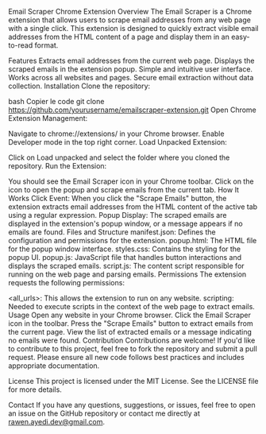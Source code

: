 
Email Scraper Chrome Extension
Overview
The Email Scraper is a Chrome extension that allows users to scrape email addresses from any web page with a single click. This extension is designed to quickly extract visible email addresses from the HTML content of a page and display them in an easy-to-read format.

Features
Extracts email addresses from the current web page.
Displays the scraped emails in the extension popup.
Simple and intuitive user interface.
Works across all websites and pages.
Secure email extraction without data collection.
Installation
Clone the repository:

bash
Copier le code
git clone https://github.com/yourusername/emailscraper-extension.git
Open Chrome Extension Management:

Navigate to chrome://extensions/ in your Chrome browser.
Enable Developer mode in the top right corner.
Load Unpacked Extension:

Click on Load unpacked and select the folder where you cloned the repository.
Run the Extension:

You should see the Email Scraper icon in your Chrome toolbar.
Click on the icon to open the popup and scrape emails from the current tab.
How It Works
Click Event: When you click the "Scrape Emails" button, the extension extracts email addresses from the HTML content of the active tab using a regular expression.
Popup Display: The scraped emails are displayed in the extension's popup window, or a message appears if no emails are found.
Files and Structure
manifest.json: Defines the configuration and permissions for the extension.
popup.html: The HTML file for the popup window interface.
styles.css: Contains the styling for the popup UI.
popup.js: JavaScript file that handles button interactions and displays the scraped emails.
script.js: The content script responsible for running on the web page and parsing emails.
Permissions
The extension requests the following permissions:

<all_urls>: This allows the extension to run on any website.
scripting: Needed to execute scripts in the context of the web page to extract emails.
Usage
Open any website in your Chrome browser.
Click the Email Scraper icon in the toolbar.
Press the "Scrape Emails" button to extract emails from the current page.
View the list of extracted emails or a message indicating no emails were found.
Contribution
Contributions are welcome! If you'd like to contribute to this project, feel free to fork the repository and submit a pull request. Please ensure all new code follows best practices and includes appropriate documentation.

License
This project is licensed under the MIT License. See the LICENSE file for more details.

Contact
If you have any questions, suggestions, or issues, feel free to open an issue on the GitHub repository or contact me directly at rawen.ayedi.dev@gmail.com.
